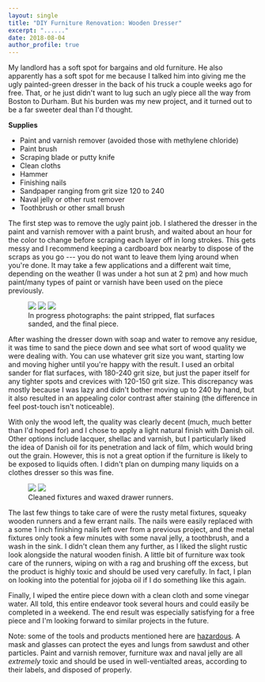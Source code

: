 ```yaml
---
layout: single
title: "DIY Furniture Renovation: Wooden Dresser"
excerpt: "......"
date: 2018-08-04
author_profile: true
---
```



My landlord has a soft spot for bargains and old furniture. He also apparently has a soft spot for me because I talked him into giving me the ugly painted-green dresser in the back of his truck a couple weeks ago for free. That, or he just didn't want to lug such an ugly piece all the way from Boston to Durham. But his burden was my new project, and it turned out to be a far sweeter deal than I'd thought.


**Supplies**

- Paint and varnish remover (avoided those with methylene chloride)
- Paint brush
- Scraping blade or putty knife
- Clean cloths
- Hammer
- Finishing nails
- Sandpaper ranging from grit size 120 to 240
- Naval jelly or other rust remover
- Toothbrush or other small brush


The first step was to remove the ugly paint job. I slathered the dresser in the paint and varnish remover with a paint brush, and waited about an hour for the color to change before scraping each layer off in long strokes. This gets messy and I recommend keeping a cardboard box nearby to dispose of the scraps as you go --- you do not want to leave them lying around when you're done. It may take a few applications and a different wait time, depending on the weather (I was under a hot sun at 2 pm) and how much paint/many types of paint or varnish have been used on the piece previously.   


<figure class="third">
	<a href="/assets/images/2018-08-04-dresser_project/paint_stripped.jpg"><img src="/assets/images/2018-08-04-dresser_project/paint_stripped.jpg"></a>
	<a href="/assets/images/2018-08-04-dresser_project/sanded.jpg"><img src="/assets/images/2018-08-04-dresser_project/sanded.jpg"></a>
	<a href="/assets/images/2018-08-04-dresser_project/stained.jpg"><img src="/assets/images/2018-08-04-dresser_project/stained.jpg"></a>
	<figcaption>In progress photographs: the paint stripped, flat surfaces sanded, and the final piece.</figcaption>
</figure>


After washing the dresser down with soap and water to remove any residue, it was time to sand the piece down and see what sort of wood quality we were dealing with. You can use whatever grit size you want, starting low and moving higher until you're happy with the result. I used an orbital sander for flat surfaces, with 180-240 grit size, but just the paper itself for any tighter spots and crevices with 120-150 grit size. This discrepancy was mostly because I was lazy and didn't bother moving up to 240 by hand, but it also resulted in an appealing color contrast after staining (the difference in feel post-touch isn't noticeable). 


With only the wood left, the quality was clearly decent (much, much better than I'd hoped for) and I chose to apply a light natural finish with Danish oil. Other options include lacquer, shellac and varnish, but I particularly liked the idea of Danish oil for its penetration and lack of film, which would bring out the grain. However, this is not a great option if the furniture is likely to be exposed to liquids often. I didn't plan on dumping many liquids on a clothes dresser so this was fine. 


<figure class="half">
    <a href="/assets/images/2018-08-04-dresser_project/fixtures.JPG"><img src="/assets/images/2018-08-04-dresser_project/fixtures.JPG"></a>
    <a href="/assets/images/2018-08-04-dresser_project/wax_runners.JPG"><img src="/assets/images/2018-08-04-dresser_project/wax_runners.JPG"></a>
    <figcaption>Cleaned fixtures and waxed drawer runners.</figcaption>
</figure>


The last few things to take care of were the rusty metal fixtures, squeaky wooden runners and a few errant nails. The nails were easily replaced with a some 1 inch finishing nails left over from a previous project, and the metal fixtures only took a few minutes with some naval jelly, a toothbrush, and a wash in the sink. I didn't clean them any further, as I liked the slight rustic look alongside the natural wooden finish. A little bit of furniture wax took care of the runners, wiping on with a rag and brushing off the excess, but the product is highly toxic and should be used very carefully. In fact, I plan on looking into the potential for jojoba oil if I do something like this again.


Finally, I wiped the entire piece down with a clean cloth and some vinegar water. All told, this entire endeavor took several hours and could easily be completed in a weekend. The end result was especially satisfying for a free piece and I'm looking forward to similar projects in the future.


Note: some of the tools and products mentioned here are [hazardous](https://www.osha.gov/Publications/woodworking_hazards/osha3157.html). A mask and glasses can protect the eyes and lungs from sawdust and other particles. Paint and varnish remover, furniture wax and naval jelly are all _extremely_ toxic and should be used in well-ventialted areas, according to their labels, and disposed of properly.

